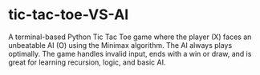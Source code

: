 # tic-tac-toe-VS-AI
A terminal-based Python Tic Tac Toe game where the player (X) faces an unbeatable AI (O) using the Minimax algorithm. The AI always plays optimally. The game handles invalid input, ends with a win or draw, and is great for learning recursion, logic, and basic AI.
